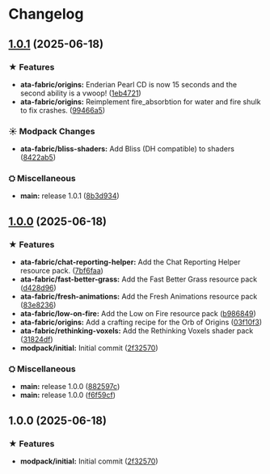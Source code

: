 # Changelog

## [1.0.1](https://github.com/jjszaniszlo/aloha-to-adventure/compare/ata-fabric-v1.0.0...ata-fabric-v1.0.1) (2025-06-18)


### ★ Features

* **ata-fabric/origins:** Enderian Pearl CD is now 15 seconds and the second ability is a vwoop! ([1eb4721](https://github.com/jjszaniszlo/aloha-to-adventure/commit/1eb47215c36943d43e6337401b005c5b7a2d90d5))
* **ata-fabric/origins:** Reimplement fire_absorbtion for water and fire shulk to fix crashes. ([99466a5](https://github.com/jjszaniszlo/aloha-to-adventure/commit/99466a5ce08b8b09988ec77bd4f744262a647c82))


### ☀ Modpack Changes

* **ata-fabric/bliss-shaders:** Add Bliss (DH compatible) to shaders ([8422ab5](https://github.com/jjszaniszlo/aloha-to-adventure/commit/8422ab5110ab33c85e525d569898cbeb336156d2))


### ⛭ Miscellaneous

* **main:** release 1.0.1 ([8b3d934](https://github.com/jjszaniszlo/aloha-to-adventure/commit/8b3d934c667bd51a29d9aaabf691c8da29d51940))

## [1.0.0](https://github.com/jjszaniszlo/aloha-to-adventures/compare/ata-fabric-v1.0.0...ata-fabric-v1.0.0) (2025-06-18)


### ★ Features

* **ata-fabric/chat-reporting-helper:** Add the Chat Reporting Helper resource pack. ([7bf6faa](https://github.com/jjszaniszlo/aloha-to-adventures/commit/7bf6faabf892bc1989a3c6b0825caf25cb18baa5))
* **ata-fabric/fast-better-grass:** Add the Fast Better Grass resource pack ([d428d96](https://github.com/jjszaniszlo/aloha-to-adventures/commit/d428d9658923a7d88c7f5c55c41e6f44374929a7))
* **ata-fabric/fresh-animations:** Add the Fresh Animations resource pack ([83e8236](https://github.com/jjszaniszlo/aloha-to-adventures/commit/83e8236abe4d74677d694b8ea243bb673cf5181f))
* **ata-fabric/low-on-fire:** Add the Low on Fire resource pack ([b986849](https://github.com/jjszaniszlo/aloha-to-adventures/commit/b986849b6296ed4b35413a0ac36784065faa76ad))
* **ata-fabric/origins:** Add a crafting recipe for the Orb of Origins ([03f10f3](https://github.com/jjszaniszlo/aloha-to-adventures/commit/03f10f3f36724f0e2798652157ca1c2cf175cfe6))
* **ata-fabric/rethinking-voxels:** Add the Rethinking Voxels shader pack ([31824df](https://github.com/jjszaniszlo/aloha-to-adventures/commit/31824dfedfd7c5d82ee7ba5c20facdc46165f203))
* **modpack/initial:** Initial commit ([2f32570](https://github.com/jjszaniszlo/aloha-to-adventures/commit/2f3257047e78b013442d4b61994cd6f34ea7c063))


### ⛭ Miscellaneous

* **main:** release 1.0.0 ([882597c](https://github.com/jjszaniszlo/aloha-to-adventures/commit/882597c9e6ac3cb9677d667a4104f225a33e7363))
* **main:** release 1.0.0 ([f6f59cf](https://github.com/jjszaniszlo/aloha-to-adventures/commit/f6f59cf8f7949a015d1ddfaf7d842320b80d3a87))

## 1.0.0 (2025-06-18)


### ★ Features

* **modpack/initial:** Initial commit ([2f32570](https://github.com/jjszaniszlo/aloha-to-adventures/commit/2f3257047e78b013442d4b61994cd6f34ea7c063))
